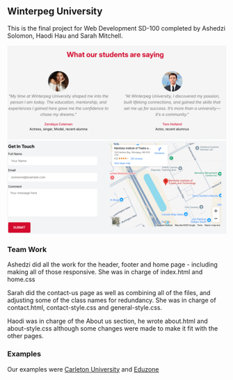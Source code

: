 ## Winterpeg University

This is the final project for Web Development SD-100 completed by Ashedzi Solomon, Haodi Hau and Sarah Mitchell. 

![Example of Alumni Endorsements](./assets/img/read-me-1.png)
![Example of Contact-Us Page](./assets/img/read-me-2.png)

### Team Work
Ashedzi did all the work for the header, footer and home page - including making all of those responsive. She was in charge of index.html and home.css

Sarah did the contact-us page as well as combining all of the files, and adjusting some of the class names for redundancy. She was in charge of contact.html, contact-style.css and general-style.css. 

Haodi was in charge of the About us section, he wrote about.html and about-style.css although some changes were made to make it fit with the other pages. 



### Examples
Our examples were [Carleton University](https://carleton.ca/) and [Eduzone](https://html.ditsolution.net/eduzone/index.html)
